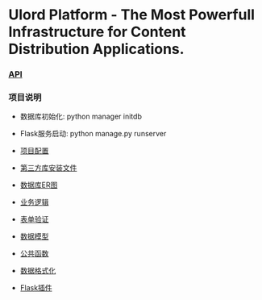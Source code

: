 # Ulord Platform - The Most Powerfull Infrastructure for Content Distribution Applications.





### [API](.API.md)

### 项目说明

- 数据库初始化: python manager initdb

- Flask服务启动: python manage.py runserver

- [项目配置](./config.py)
- [第三方库安装文件](./requirements.txt)
- [数据库ER图](./DBER.png)
- [业务逻辑](./ulord/apiv1)
- [表单验证](./ulord/forms)
- [数据模型](./ulord/models)
- [公共函数](./ulord/utils)
- [数据格式化](./ulord/schema)
- [Flask插件](./ulord/extensions)


